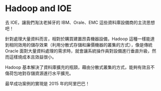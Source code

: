 # Hadoop and IOE

去 IOE，讓我們淘汰老掉牙的 IBM、Orale、EMC 這些資料庫設備商的主流思想吧！

針對處理大量資料而言，相對於購買建置昂貴機器設備，Hadoop 這種一樣能達到相同效用的儲存效果（利用分散式存儲和廉價機器的叢集的方式），像是傳統 Oracle 面對大量資料處理的需求時，就會讓系統操作員對設備進行垂直升級，然而這樣燒成本且效益很小。

Hadoop 基本解決了資料庫擴充的瓶頸，藉由分散式叢集的方式，能夠有效且不傷荷包地對存儲資源進行水平擴充。

最早成功案例的實現是 2015 年的阿里巴巴！

